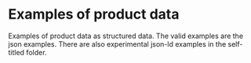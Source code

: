 # Examples of product data

Examples of product data as structured data. The valid examples are the json examples. There are also experimental json-ld examples in the self-titled folder.

